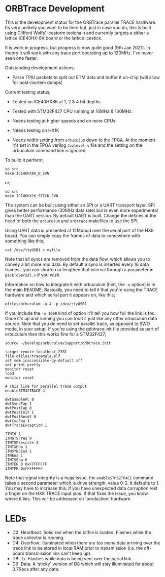 ORBTrace Development
====================

This is the development status for the ORBTrace parallel TRACE hardware. Its very unlikely you want to be here but, just in case you do, this is built using Clifford Wolfs' icestorm toolchain and currently targets a either a lattice iCE40HX-8K board or the lattice icestick.

It is work in progress, but progress is now quite good (9th Jan 2021). In theory it will work with any trace port operating up to 120MHz. I've never seen one faster.

Outstanding development actions;

 * Parse TPIU packets to split out ETM data and buffer it on-chip (will allow for post-mortem dumps)
 
Current testing status;

 * Tested on ICE40HX8K at 1, 2 & 4 bit depths
 * Tested with STM32F427 CPU running at 16MHz & 160MHz.

 * Needs testing at higher speeds and on more CPUs
 * Needs testing on HX1K
 * Needs width setting from `orbuculum` down to the FPGA. At the moment it's set in the FPGA verilog `toplevel.v` file and the setting on the orbuculum command line is ignored.

To build it perform;

```
cd src
make ICE40HX8K_B_EVN

```
or;

```
cd src
make ICE40HX1K_STICK_EVN

```

The system can be built using either an SPI or a UART transport layer. SPI gives better performance (30MHz data rate) but is even more experimental than the UART version. By default UART is built. Change the defines at the head of both the `orbuculum` and `orbtrace` makefiles to use the SPI.

Using UART data is presented at 12Mbaud over the serial port of the HX8 board. You can simply copy the frames of data to somewhere with something like this;

```
cat /dev/ttyUSB1 > myfile
```
Note that all syncs are removed from the data flow, which allows you to convey a lot more _real_ data. By default a sync is inserted every 16 data frames...you can shorten or lengthen that internal through a parameter in `packToSerial.v` if you wish.

Information on how to integrate it with orbuculum (hint, the `-o` option) is in the main README. Basically, you need to tell it that you're using the TRACE hardware and which serial port it appears on, like this;

```
ofiles/orbuculum -o 4 -p /dev/ttyUSB1
```

If you include the `-m 1000` kind of option it'll tell you how full the link is too.  Once it's up and running you can treat it just like any other orbuculum data source. Note that you do need to set parallel trace, as opposed to SWO mode, in your setup. If you're using the gdbtrace.init file provided as part of orbuculum then this works fine for a STM32F427;

```
source ~/Develop/orbuculum/Support/gdbtrace.init

target remote localhost:2331
file ofiles/tracemule.elf
set mem inaccessible-by-default off
set print pretty
monitor reset
load
monitor reset

# This line for parallel trace output
enableSTM32TRACE 4

dwtSamplePC 0
dwtSyncTap 1
dwtPostTap 0
dwtPostInit 1
dwtPostReset 0
dwtCycEna 1
dwtTraceException 1

ITMId 1
ITMGTSFreq 0
ITMTSPrescale 3
ITMTXEna 1
ITMSYNCEna 1
ITMEna 1
ITMTSEna 0
ITMTER 0 0xFFFFFFFF
ITMTPR 0xFFFFFFFF
```

Note that signal integrity is a _huge_ issue. the `enableSTM32TRACE` command takes a second parameter which is drive strength, value 0-3. It defaults to 1. You may have to increase this.  If you have unexpected data corruption rest a finger on the HX8 TRACE input pins. If that fixes the issue, you know where it lies.  This will be addressed on 'production' hardware.

LEDs
====

 - D2: Heartbeat. Solid red when the bitfile is loaded. Flashes while the trace collector is running.
 - D4: Overflow. Illuminated when there are too many data arriving over the trace link to be stored in local RAM prior to transmission (i.e. the off-board transmission link can't keep up).
 - D8: Tx. Flashes while data is being sent over the serial link.
 - D9: Data. A 'sticky' version of D8 which will stay illuminated for about 0.7Secs after any data.